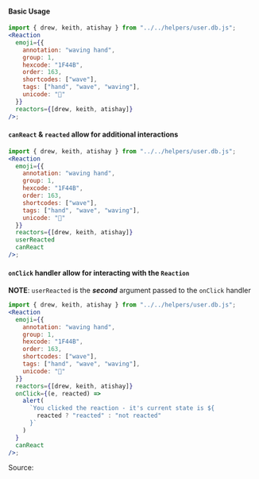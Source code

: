 #### Basic Usage

```jsx
import { drew, keith, atishay } from "../../helpers/user.db.js";
<Reaction
  emoji={{
    annotation: "waving hand",
    group: 1,
    hexcode: "1F44B",
    order: 163,
    shortcodes: ["wave"],
    tags: ["hand", "wave", "waving"],
    unicode: "👋"
  }}
  reactors={[drew, keith, atishay]}
/>;
```

#### `canReact` & `reacted` allow for additional interactions

```jsx
import { drew, keith, atishay } from "../../helpers/user.db.js";
<Reaction
  emoji={{
    annotation: "waving hand",
    group: 1,
    hexcode: "1F44B",
    order: 163,
    shortcodes: ["wave"],
    tags: ["hand", "wave", "waving"],
    unicode: "👋"
  }}
  reactors={[drew, keith, atishay]}
  userReacted
  canReact
/>;
```

#### `onClick` handler allow for interacting with the `Reaction`

**NOTE**: `userReacted` is the **_second_** argument passed to the `onClick` handler

```jsx
import { drew, keith, atishay } from "../../helpers/user.db.js";
<Reaction
  emoji={{
    annotation: "waving hand",
    group: 1,
    hexcode: "1F44B",
    order: 163,
    shortcodes: ["wave"],
    tags: ["hand", "wave", "waving"],
    unicode: "👋"
  }}
  reactors={[drew, keith, atishay]}
  onClick={(e, reacted) =>
    alert(
      `You clicked the reaction - it's current state is ${
        reacted ? "reacted" : "not reacted"
      }`
    )
  }
  canReact
/>;
```

Source:

```js { "file": "./Reaction.js" }
```
